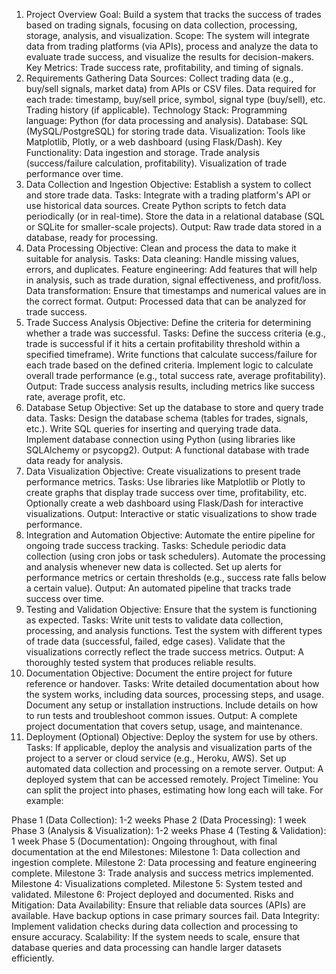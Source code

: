 1. Project Overview
Goal: Build a system that tracks the success of trades based on trading signals, focusing on data collection, processing, storage, analysis, and visualization.
Scope: The system will integrate data from trading platforms (via APIs), process and analyze the data to evaluate trade success, and visualize the results for decision-makers.
Key Metrics: Trade success rate, profitability, and timing of signals.
2. Requirements Gathering
Data Sources:
Collect trading data (e.g., buy/sell signals, market data) from APIs or CSV files.
Data required for each trade: timestamp, buy/sell price, symbol, signal type (buy/sell), etc.
Trading history (if applicable).
Technology Stack:
Programming language: Python (for data processing and analysis).
Database: SQL (MySQL/PostgreSQL) for storing trade data.
Visualization: Tools like Matplotlib, Plotly, or a web dashboard (using Flask/Dash).
Key Functionality:
Data ingestion and storage.
Trade analysis (success/failure calculation, profitability).
Visualization of trade performance over time.
3. Data Collection and Ingestion
Objective: Establish a system to collect and store trade data.
Tasks:
Integrate with a trading platform's API or use historical data sources.
Create Python scripts to fetch data periodically (or in real-time).
Store the data in a relational database (SQL or SQLite for smaller-scale projects).
Output: Raw trade data stored in a database, ready for processing.
4. Data Processing
Objective: Clean and process the data to make it suitable for analysis.
Tasks:
Data cleaning: Handle missing values, errors, and duplicates.
Feature engineering: Add features that will help in analysis, such as trade duration, signal effectiveness, and profit/loss.
Data transformation: Ensure that timestamps and numerical values are in the correct format.
Output: Processed data that can be analyzed for trade success.
5. Trade Success Analysis
Objective: Define the criteria for determining whether a trade was successful.
Tasks:
Define the success criteria (e.g., trade is successful if it hits a certain profitability threshold within a specified timeframe).
Write functions that calculate success/failure for each trade based on the defined criteria.
Implement logic to calculate overall trade performance (e.g., total success rate, average profitability).
Output: Trade success analysis results, including metrics like success rate, average profit, etc.
6. Database Setup
Objective: Set up the database to store and query trade data.
Tasks:
Design the database schema (tables for trades, signals, etc.).
Write SQL queries for inserting and querying trade data.
Implement database connection using Python (using libraries like SQLAlchemy or psycopg2).
Output: A functional database with trade data ready for analysis.
7. Data Visualization
Objective: Create visualizations to present trade performance metrics.
Tasks:
Use libraries like Matplotlib or Plotly to create graphs that display trade success over time, profitability, etc.
Optionally create a web dashboard using Flask/Dash for interactive visualizations.
Output: Interactive or static visualizations to show trade performance.
8. Integration and Automation
Objective: Automate the entire pipeline for ongoing trade success tracking.
Tasks:
Schedule periodic data collection (using cron jobs or task schedulers).
Automate the processing and analysis whenever new data is collected.
Set up alerts for performance metrics or certain thresholds (e.g., success rate falls below a certain value).
Output: An automated pipeline that tracks trade success over time.
9. Testing and Validation
Objective: Ensure that the system is functioning as expected.
Tasks:
Write unit tests to validate data collection, processing, and analysis functions.
Test the system with different types of trade data (successful, failed, edge cases).
Validate that the visualizations correctly reflect the trade success metrics.
Output: A thoroughly tested system that produces reliable results.
10. Documentation
Objective: Document the entire project for future reference or handover.
Tasks:
Write detailed documentation about how the system works, including data sources, processing steps, and usage.
Document any setup or installation instructions.
Include details on how to run tests and troubleshoot common issues.
Output: A complete project documentation that covers setup, usage, and maintenance.
11. Deployment (Optional)
Objective: Deploy the system for use by others.
Tasks:
If applicable, deploy the analysis and visualization parts of the project to a server or cloud service (e.g., Heroku, AWS).
Set up automated data collection and processing on a remote server.
Output: A deployed system that can be accessed remotely.
Project Timeline:
You can split the project into phases, estimating how long each will take. For example:

Phase 1 (Data Collection): 1-2 weeks
Phase 2 (Data Processing): 1 week
Phase 3 (Analysis & Visualization): 1-2 weeks
Phase 4 (Testing & Validation): 1 week
Phase 5 (Documentation): Ongoing throughout, with final documentation at the end
Milestones:
Milestone 1: Data collection and ingestion complete.
Milestone 2: Data processing and feature engineering complete.
Milestone 3: Trade analysis and success metrics implemented.
Milestone 4: Visualizations completed.
Milestone 5: System tested and validated.
Milestone 6: Project deployed and documented.
Risks and Mitigation:
Data Availability: Ensure that reliable data sources (APIs) are available. Have backup options in case primary sources fail.
Data Integrity: Implement validation checks during data collection and processing to ensure accuracy.
Scalability: If the system needs to scale, ensure that database queries and data processing can handle larger datasets efficiently.
